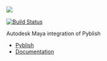 ### ![](https://cloud.githubusercontent.com/assets/2152766/6998101/5c13946c-dbcd-11e4-968b-b357b7c60a06.png)

[![Build Status][travis-image]][travis-link]

Autodesk Maya integration of Pyblish

- [Pyblish][]
- [Documentation][docs]

[Pyblish]: https://github.com/pyblish/pyblish
[usergroup]: https://groups.google.com/forum/#!forum/pyblish
[docs]: https://github.com/pyblish/pyblish-maya/wiki
[logo]: https://github.com/abstractfactory/pyblish/wiki/images/maya-pyblish.png

[travis-image]: https://travis-ci.org/pyblish/pyblish-maya.svg?branch=master
[travis-link]: https://travis-ci.org/pyblish/pyblish-maya
